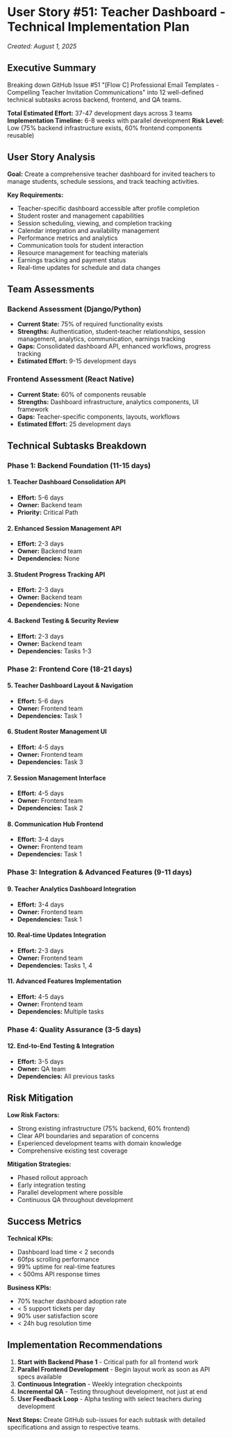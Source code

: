 # User Story #51: Teacher Dashboard - Technical Implementation Plan
*Created: August 1, 2025*

## Executive Summary

Breaking down GitHub Issue #51 "[Flow C] Professional Email Templates - Compelling Teacher Invitation Communications" into 12 well-defined technical subtasks across backend, frontend, and QA teams.

**Total Estimated Effort:** 37-47 development days across 3 teams
**Implementation Timeline:** 6-8 weeks with parallel development
**Risk Level:** Low (75% backend infrastructure exists, 60% frontend components reusable)

## User Story Analysis

**Goal:** Create a comprehensive teacher dashboard for invited teachers to manage students, schedule sessions, and track teaching activities.

**Key Requirements:**
- Teacher-specific dashboard accessible after profile completion
- Student roster and management capabilities
- Session scheduling, viewing, and completion tracking
- Calendar integration and availability management
- Performance metrics and analytics
- Communication tools for student interaction
- Resource management for teaching materials
- Earnings tracking and payment status
- Real-time updates for schedule and data changes

## Team Assessments

### Backend Assessment (Django/Python)
- **Current State:** 75% of required functionality exists
- **Strengths:** Authentication, student-teacher relationships, session management, analytics, communication, earnings tracking
- **Gaps:** Consolidated dashboard API, enhanced workflows, progress tracking
- **Estimated Effort:** 9-15 development days

### Frontend Assessment (React Native)
- **Current State:** 60% of components reusable
- **Strengths:** Dashboard infrastructure, analytics components, UI framework
- **Gaps:** Teacher-specific components, layouts, workflows
- **Estimated Effort:** 25 development days

## Technical Subtasks Breakdown

### Phase 1: Backend Foundation (11-15 days)

#### 1. Teacher Dashboard Consolidation API
- **Effort:** 5-6 days
- **Owner:** Backend team
- **Priority:** Critical Path

#### 2. Enhanced Session Management API  
- **Effort:** 2-3 days
- **Owner:** Backend team
- **Dependencies:** None

#### 3. Student Progress Tracking API
- **Effort:** 2-3 days  
- **Owner:** Backend team
- **Dependencies:** None

#### 4. Backend Testing & Security Review
- **Effort:** 2-3 days
- **Owner:** Backend team
- **Dependencies:** Tasks 1-3

### Phase 2: Frontend Core (18-21 days)

#### 5. Teacher Dashboard Layout & Navigation
- **Effort:** 5-6 days
- **Owner:** Frontend team
- **Dependencies:** Task 1

#### 6. Student Roster Management UI
- **Effort:** 4-5 days
- **Owner:** Frontend team  
- **Dependencies:** Task 3

#### 7. Session Management Interface
- **Effort:** 4-5 days
- **Owner:** Frontend team
- **Dependencies:** Task 2

#### 8. Communication Hub Frontend
- **Effort:** 3-4 days
- **Owner:** Frontend team
- **Dependencies:** Task 1

### Phase 3: Integration & Advanced Features (9-11 days)

#### 9. Teacher Analytics Dashboard Integration
- **Effort:** 3-4 days
- **Owner:** Frontend team
- **Dependencies:** Task 1

#### 10. Real-time Updates Integration
- **Effort:** 2-3 days
- **Owner:** Frontend team
- **Dependencies:** Tasks 1, 4

#### 11. Advanced Features Implementation
- **Effort:** 4-5 days
- **Owner:** Frontend team
- **Dependencies:** Multiple tasks

### Phase 4: Quality Assurance (3-5 days)

#### 12. End-to-End Testing & Integration
- **Effort:** 3-5 days
- **Owner:** QA team
- **Dependencies:** All previous tasks

## Risk Mitigation

**Low Risk Factors:**
- Strong existing infrastructure (75% backend, 60% frontend)
- Clear API boundaries and separation of concerns
- Experienced development teams with domain knowledge
- Comprehensive existing test coverage

**Mitigation Strategies:**
- Phased rollout approach
- Early integration testing
- Parallel development where possible
- Continuous QA throughout development

## Success Metrics

**Technical KPIs:**
- Dashboard load time < 2 seconds
- 60fps scrolling performance
- 99% uptime for real-time features
- < 500ms API response times

**Business KPIs:**
- 70% teacher dashboard adoption rate
- < 5 support tickets per day
- 90% user satisfaction score
- < 24h bug resolution time

## Implementation Recommendations

1. **Start with Backend Phase 1** - Critical path for all frontend work
2. **Parallel Frontend Development** - Begin layout work as soon as API specs available
3. **Continuous Integration** - Weekly integration checkpoints
4. **Incremental QA** - Testing throughout development, not just at end
5. **User Feedback Loop** - Alpha testing with select teachers during development

**Next Steps:** Create GitHub sub-issues for each subtask with detailed specifications and assign to respective teams.